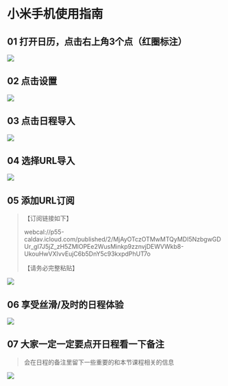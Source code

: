 # 小米手机使用指南
01 打开日历，点击右上角3个点（红圈标注）
----------------------

![](%E5%B0%8F%E7%B1%B3%E6%89%8B%E6%9C%BA%E4%BD%BF%E7%94%A8%E6%8C%87%E5%8D%97/image.png)

02 点击设置
-------

![](%E5%B0%8F%E7%B1%B3%E6%89%8B%E6%9C%BA%E4%BD%BF%E7%94%A8%E6%8C%87%E5%8D%97/1_image.png)

03 点击日程导入
---------

![](%E5%B0%8F%E7%B1%B3%E6%89%8B%E6%9C%BA%E4%BD%BF%E7%94%A8%E6%8C%87%E5%8D%97/2_image.png)

04 选择URL导入
----------

![](%E5%B0%8F%E7%B1%B3%E6%89%8B%E6%9C%BA%E4%BD%BF%E7%94%A8%E6%8C%87%E5%8D%97/3_image.png)

05 添加URL订阅
----------

> 【订阅链接如下】
> 
> webcal://p55-caldav.icloud.com/published/2/MjAyOTczOTMwMTQyMDI5NzbgwGDUr\_gI7J5jZ\_zH5ZMlOPEe2WusMinkp9zznvjDEWVWkb8-UkouHwVXIvvEujC6b5DnY5c93kxpdPhUT7o
> 
> 【请务必完整粘贴】

![](%E5%B0%8F%E7%B1%B3%E6%89%8B%E6%9C%BA%E4%BD%BF%E7%94%A8%E6%8C%87%E5%8D%97/4_image.png)

06 享受丝滑/及时的日程体验
---------------

![](%E5%B0%8F%E7%B1%B3%E6%89%8B%E6%9C%BA%E4%BD%BF%E7%94%A8%E6%8C%87%E5%8D%97/5_image.png)

07 大家一定一定要点开日程看一下备注
-------------------

> 会在日程的备注里留下一些重要的和本节课程相关的信息

![](%E5%B0%8F%E7%B1%B3%E6%89%8B%E6%9C%BA%E4%BD%BF%E7%94%A8%E6%8C%87%E5%8D%97/6_image.png)